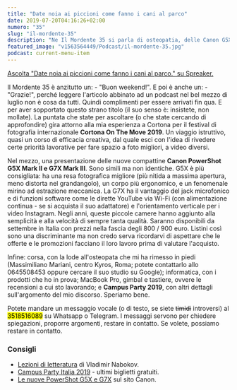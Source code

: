 ```yaml
---
title: "Date noia ai piccioni come fanno i cani al parco"
date: 2019-07-20T04:16:26+02:00
numero: "35"
slug: "il-mordente-35"
description: "Ne Il Mordente 35 si parla di osteopatia, delle Canon G5X e G7X presentate a Cortona On The Move, e del mio speech a Campus Party Italia."
featured_image: "v1563564449/Podcast/il-mordente-35.jpg"
podcast: current-menu-item
---
```


<a class="spreaker-player" href="https://www.spreaker.com/episode/18582749" data-resource="episode_id=18582749" data-width="100%" data-height="200px" data-theme="light" data-playlist="false" data-playlist-continuous="false" data-autoplay="false" data-live-autoplay="false" data-chapters-image="true" data-episode-image-position="right" data-hide-logo="false" data-hide-likes="false" data-hide-comments="false" data-hide-sharing="false" data-hide-download="true">Ascolta "Date noia ai piccioni come fanno i cani al parco." su Spreaker.</a>

Il Mordente 35 è anzitutto un: - "Buon weekend!". E poi è anche un: - "Grazie!", perché leggere l'articolo abbinato ad un podcast nel bel mezzo di luglio non è cosa da tutti. Quindi complimenti per essere arrivati fin qua. E per aver sopportato questo strano titolo (il suo senso è: insistete, non mollate). La puntata che state per ascoltare (o che state cercando di approfondire) gira attorno alla mia esperienza a Cortona per il festival di fotografia internazionale <strong>Cortona On The Move 2019</strong>. Un viaggio istruttivo, quasi un corso di efficacia creativa, dal quale esci con l'idea di rivedere certe priorità lavorative per fare spazio a foto migliori, a video diversi.

Nel mezzo, una presentazione delle nuove compattine <strong>Canon PowerShot G5X Mark II e G7X Mark III</strong>. Sono simili ma non identiche. G5X è più consigliata: ha una resa fotografica migliore (più nitida a massima apertura, meno distorta nel grandangolo), un corpo più ergonomico, e un fenomenale mirino ad estrazione meccanica. La G7X ha il vantaggio del jack microfonico e di funzioni software come le dirette YouTube via Wi-Fi (con alimentazione continua - se si acquista il suo adattatore) e l'orientamento verticale per i video Instagram. Negli anni, queste piccole camere hanno aggiunto alla semplicità e alla velocità di sempre tanta qualità. Saranno disponibili da settembre in Italia con prezzi nella fascia degli 800 / 900 euro. Listini così sono una discriminante ma non credo serva ricordarvi di aspettare che le offerte e le promozioni facciano il loro lavoro prima di valutare l'acquisto.

Infine: corsa, con la lode all'osteopata che mi ha rimesso in piedi (Massimiliano Mariani, centro Kyros, Roma; potete contattarlo allo 0645508453 oppure cercare il suo studio su Google); informatica, con i prodotti che ho in prova; MacBook Pro, gimbal e tastiere, ovvere le recensioni a cui sto lavorando; e <strong>Campus Party 2019</strong>, con altri dettagli sull'argomento del mio discorso. Speriamo bene.

Potete mandare un messaggio vocale (o di testo, se siete ~~timidi~~ introversi) al <mark>3518516089</mark> su Whatsapp o Telegram. I messaggi servono per chiedere spiegazioni, proporre argomenti, restare in contatto. Se volete, possiamo restare in contatto.

### Consigli
<ul>
<li><a href="https://amzn.to/2WSxTnQ" target="_blank" rel="nofollow noopener" title="Vedi il libro Lezioni di letteratura">Lezioni di letteratura</a> di Vladimir Nabokov.</li>
<li><a href="https://italia.campus-party.org/cpit3-community-partner/" target="_blank" rel="nofollow noopener" title="Registrati al Campus Party 2019">Campus Party Italia 2019</a> - ultimi biglietti gratuiti.</li>
<li><a href="https://www.canon.it/press-centre/press-releases/2019/07/powershot-g5-g7-x-mark-ii-iii/" target="_blank" rel="nofollow noopener" title="Canon G5X Mark II e G7X Mark III ufficiali">Le nuove PowerShot G5X e G7X</a> sul sito Canon.</li>
</ul>